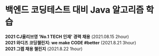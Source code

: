 # 백엔드 코딩테스트 대비 Java 알고리즘 학습
**2021 CJ올리브영 'No.1 TECH 인재' 경력 채용** (2021.08.15 2hour)<br>
**2021 와디즈 코딩챌린지: we make CODE #better** (2021.8.21 3hour)<br>
**2021 그렙 채용 챌린지** (2021.8.22 1hour)<br>
